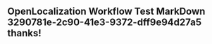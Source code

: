 <properties
ms.topic="hero-topic"
ms.test1="hero-topic"
ms.test2="test"/>

## OpenLocalization Workflow Test MarkDown 3290781e-2c90-41e3-9372-dff9e94d27a5 thanks!
